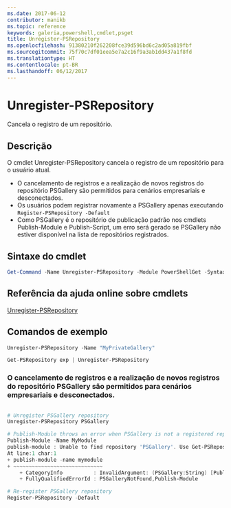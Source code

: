 ```yaml
---
ms.date: 2017-06-12
contributor: manikb
ms.topic: reference
keywords: galeria,powershell,cmdlet,psget
title: Unregister-PSRepository
ms.openlocfilehash: 91380210f262208fce39d596bd6c2ad05a819fbf
ms.sourcegitcommit: 75f70c7df01eea5e7a2c16f9a3ab1dd437a1f8fd
ms.translationtype: HT
ms.contentlocale: pt-BR
ms.lasthandoff: 06/12/2017
---
```

# <a name="unregister-psrepository"></a>Unregister-PSRepository

Cancela o registro de um repositório.

## <a name="description"></a>Descrição

O cmdlet Unregister-PSRepository cancela o registro de um repositório para o usuário atual.
- O cancelamento de registros e a realização de novos registros do repositório PSGallery são permitidos para cenários empresariais e desconectados.
- Os usuários podem registrar novamente a PSGallery apenas executando `Register-PSRepository -Default`
- Como PSGallery é o repositório de publicação padrão nos cmdlets Publish-Module e Publish-Script, um erro será gerado se PSGallery não estiver disponível na lista de repositórios registrados.

## <a name="cmdlet-syntax"></a>Sintaxe do cmdlet

```powershell
Get-Command -Name Unregister-PSRepository -Module PowerShellGet -Syntax
```
## <a name="cmdlet-online-help-reference"></a>Referência da ajuda online sobre cmdlets

[Unregister-PSRepository](http://go.microsoft.com/fwlink/?LinkID=517130)

## <a name="example-commands"></a>Comandos de exemplo

```powershell
Unregister-PSRepository -Name "MyPrivateGallery"

Get-PSRepository exp | Unregister-PSRepository
```

### <a name="unregistration-and-re-registration-of-the-psgallery-repository-is-allowed-for-an-enterprise-and-disconnected-scenarios"></a>O cancelamento de registros e a realização de novos registros do repositório PSGallery são permitidos para cenários empresariais e desconectados.
```powershell

# Unregister PSGallery repository
Unregister-PSRepository PSGallery

# Publish-Module throws an error when PSGallery is not a registered repository
Publish-Module -Name MyModule
publish-module : Unable to find repository 'PSGallery'. Use Get-PSRepository to see all available repositories. Try again after specifying a valid repository name. You can use 'Register-PSRepository -Default' to register the PSGallery repository.
At line:1 char:1
+ publish-module -name mymodule
+ ~~~~~~~~~~~~~~~~~~~~~~~~~~~~~
    + CategoryInfo          : InvalidArgument: (PSGallery:String) [Publish-Module], ArgumentException
    + FullyQualifiedErrorId : PSGalleryNotFound,Publish-Module

# Re-register PSGallery repository
Register-PSRepository -Default
```

